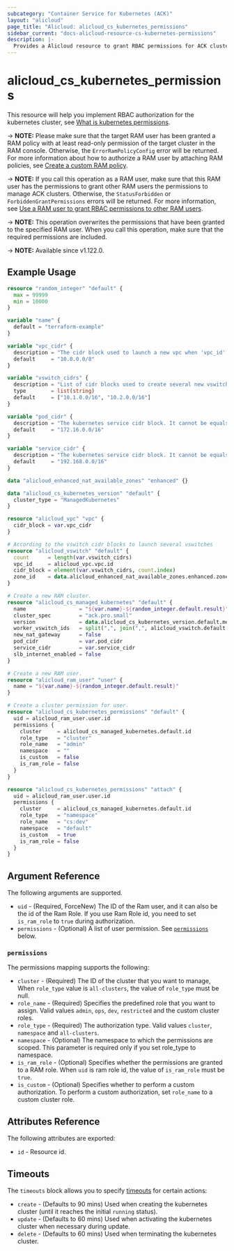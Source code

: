 ```yaml
---
subcategory: "Container Service for Kubernetes (ACK)"
layout: "alicloud"
page_title: "Alicloud: alicloud_cs_kubernetes_permissions"
sidebar_current: "docs-alicloud-resource-cs-kubernetes-permissions"
description: |-
  Provides a Alicloud resource to grant RBAC permissions for ACK cluster.
---
```


# alicloud_cs_kubernetes_permissions

This resource will help you implement RBAC authorization for the kubernetes cluster, see [What is kubernetes permissions](https://www.alibabacloud.com/help/en/ack/ack-managed-and-ack-dedicated/developer-reference/api-grantpermissions).

-> **NOTE:** Please make sure that the target RAM user has been granted a RAM policy with at least read-only permission of the target cluster in the RAM console. Otherwise, the `ErrorRamPolicyConfig` error will be returned. 
For more information about how to authorize a RAM user by attaching RAM policies, see [Create a custom RAM policy](https://www.alibabacloud.com/help/doc-detail/86485.htm).

-> **NOTE:** If you call this operation as a RAM user, make sure that this RAM user has the permissions to grant other RAM users the permissions to manage ACK clusters. Otherwise, the `StatusForbidden` or `ForbiddenGrantPermissions` errors will be returned. For more information, see [Use a RAM user to grant RBAC permissions to other RAM users](https://www.alibabacloud.com/help/faq-detail/119035.htm).

-> **NOTE:** This operation overwrites the permissions that have been granted to the specified RAM user. When you call this operation, make sure that the required permissions are included.

-> **NOTE:** Available since v1.122.0.

## Example Usage

```terraform
resource "random_integer" "default" {
  max = 99999
  min = 10000
}

variable "name" {
  default = "terraform-example"
}

variable "vpc_cidr" {
  description = "The cidr block used to launch a new vpc when 'vpc_id' is not specified."
  default     = "10.0.0.0/8"
}

variable "vswitch_cidrs" {
  description = "List of cidr blocks used to create several new vswitches when 'vswitch_ids' is not specified."
  type        = list(string)
  default     = ["10.1.0.0/16", "10.2.0.0/16"]
}

variable "pod_cidr" {
  description = "The kubernetes service cidr block. It cannot be equals to vpc's or vswitch's or service's and cannot be in them."
  default     = "172.16.0.0/16"
}

variable "service_cidr" {
  description = "The kubernetes service cidr block. It cannot be equals to vpc's or vswitch's or pod's and cannot be in them."
  default     = "192.168.0.0/16"
}

data "alicloud_enhanced_nat_available_zones" "enhanced" {}

data "alicloud_cs_kubernetes_version" "default" {
  cluster_type = "ManagedKubernetes"
}

resource "alicloud_vpc" "vpc" {
  cidr_block = var.vpc_cidr
}

# According to the vswitch cidr blocks to launch several vswitches
resource "alicloud_vswitch" "default" {
  count      = length(var.vswitch_cidrs)
  vpc_id     = alicloud_vpc.vpc.id
  cidr_block = element(var.vswitch_cidrs, count.index)
  zone_id    = data.alicloud_enhanced_nat_available_zones.enhanced.zones[count.index].zone_id
}

# Create a new RAM cluster.
resource "alicloud_cs_managed_kubernetes" "default" {
  name                 = "${var.name}-${random_integer.default.result}"
  cluster_spec         = "ack.pro.small"
  version              = data.alicloud_cs_kubernetes_version.default.metadata.0.version
  worker_vswitch_ids   = split(",", join(",", alicloud_vswitch.default.*.id))
  new_nat_gateway      = false
  pod_cidr             = var.pod_cidr
  service_cidr         = var.service_cidr
  slb_internet_enabled = false
}

# Create a new RAM user.
resource "alicloud_ram_user" "user" {
  name = "${var.name}-${random_integer.default.result}"
}

# Create a cluster permission for user.
resource "alicloud_cs_kubernetes_permissions" "default" {
  uid = alicloud_ram_user.user.id
  permissions {
    cluster     = alicloud_cs_managed_kubernetes.default.id
    role_type   = "cluster"
    role_name   = "admin"
    namespace   = ""
    is_custom   = false
    is_ram_role = false
  }
}

resource "alicloud_cs_kubernetes_permissions" "attach" {
  uid = alicloud_ram_user.user.id
  permissions {
    cluster     = alicloud_cs_managed_kubernetes.default.id
    role_type   = "namespace"
    role_name   = "cs:dev"
    namespace   = "default"
    is_custom   = true
    is_ram_role = false
  }
}
```

## Argument Reference

The following arguments are supported.

* `uid` - (Required, ForceNew) The ID of the Ram user, and it can also be the id of the Ram Role. If you use Ram Role id, you need to set `is_ram_role` to `true` during authorization.
* `permissions` - (Optional) A list of user permission. See [`permissions`](#permissions) below.

### `permissions`

The permissions mapping supports the following:

* `cluster` - (Required) The ID of the cluster that you want to manage, When `role_type` value is `all-clusters`, the value of `role_type` must be null.
* `role_name` - (Required) Specifies the predefined role that you want to assign. Valid values `admin`, `ops`, `dev`, `restricted` and the custom cluster roles.
* `role_type` - (Required) The authorization type. Valid values `cluster`, `namespace` and `all-clusters`.
* `namespace` - (Optional) The namespace to which the permissions are scoped. This parameter is required only if you set role_type to namespace.
* `is_ram_role` - (Optional) Specifies whether the permissions are granted to a RAM role. When `uid` is ram role id, the value of `is_ram_role` must be `true`.
* `is_custom` - (Optional) Specifies whether to perform a custom authorization. To perform a custom authorization, set `role_name` to a custom cluster role.

## Attributes Reference

The following attributes are exported:
* `id` - Resource id.

## Timeouts

The `timeouts` block allows you to specify [timeouts](https://www.terraform.io/docs/configuration-0-11/resources.html#timeouts) for certain actions:

* `create` - (Defaults to 90 mins) Used when creating the kubernetes cluster (until it reaches the initial `running` status).
* `update` - (Defaults to 60 mins) Used when activating the kubernetes cluster when necessary during update.
* `delete` - (Defaults to 60 mins) Used when terminating the kubernetes cluster.

